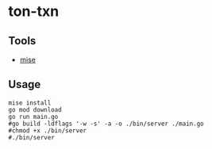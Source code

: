 # ton-txn

## Tools
- [mise](https://mise.jdx.dev/getting-started.html)

## Usage
```shell
mise install
go mod download
go run main.go
#go build -ldflags '-w -s' -a -o ./bin/server ./main.go
#chmod +x ./bin/server
#./bin/server
```
